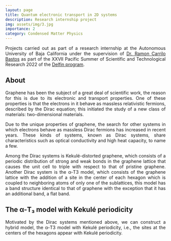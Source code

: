 ```yaml
---
layout: page
title: Quantum electronic transport in 2D systems
description: Research internship project
img: assets/img/3.jpg
importance: 2
category: Condensed Matter Physics
---
```


<p  style="text-align: justify"> 
Projects carried out as part of a research internship at the Autonomous University of Baja California under the supervision of <a href="https://scholar.google.com.mx/citations?user=slRjUA8AAAAJ&hl=es">Dr. Ramon Carrilo Bastos</a> as part of the XXVII Pacific Summer of Scientific and Technological Research 2022 of the <a href="https://www.programadelfin.org.mx/">Delfin program</a>.
</p>

## About

<p  style="text-align: justify"> 
Graphene has been the subject of a great deal of scientific work, the reason for this is due to its electronic and transport properties. One of these properties is that the electrons in it behave as massless relativistic fermions, described by the Dirac equation; this initiated the study of a new class of materials: two-dimensional materials. 
</p>

<p  style="text-align: justify"> 
Due to the unique properties of graphene, the search for other systems in which electrons behave as massless Dirac fermions has increased in recent years. These kinds of systems, known as Dirac systems, share characteristics such as optical conductivity and high heat capacity, to name a few.
</p>

<p  style="text-align: justify">
Among the Dirac systems is Kekulé-distorted graphene, which consists of a periodic distribution of strong and weak bonds in the graphene lattice that causes the unit cell to triple with respect to that of pristine graphene. Another Dirac system is the α-T3 model, which consists of the graphene lattice with the addition of a site in the center of each hexagon which is coupled to neighboring atoms of only one of the sublattices, this model has a band structure identical to that of graphene with the exception that it has an additional band, a flat band.
</p>

## The α-T₃ model with Kekulé periodicity

<p  style="text-align: justify">
Motivated by the Dirac systems mentioned above, we can construct a hybrid model, the α-T3 model with Kekulé periodicity, i.e., the sites at the centers of the hexagons appear with Kekulé periodicity.
</p>

